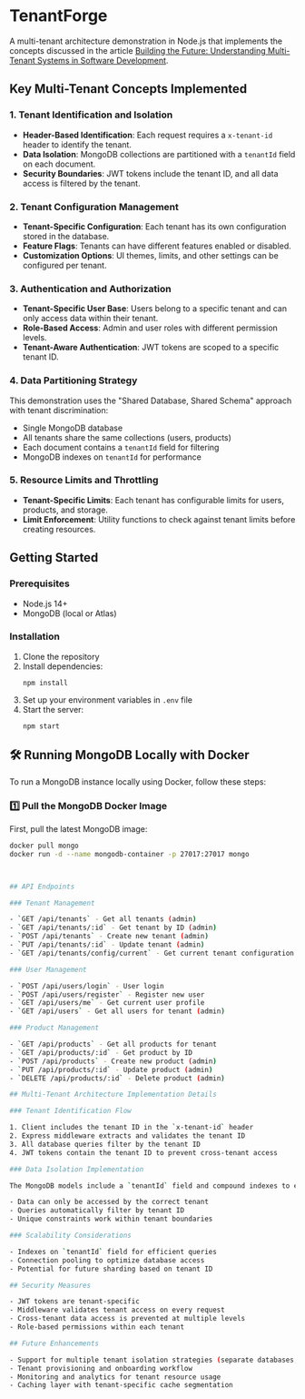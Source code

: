 # TenantForge

A multi-tenant architecture demonstration in Node.js that implements the concepts discussed in the article [Building the Future: Understanding Multi-Tenant Systems in Software Development](https://medium.com/@shinup/building-the-future-understanding-multi-tenant-systems-in-software-development-5a532ee99f18).

## Key Multi-Tenant Concepts Implemented

### 1. Tenant Identification and Isolation

- **Header-Based Identification**: Each request requires a `x-tenant-id` header to identify the tenant.
- **Data Isolation**: MongoDB collections are partitioned with a `tenantId` field on each document.
- **Security Boundaries**: JWT tokens include the tenant ID, and all data access is filtered by the tenant.

### 2. Tenant Configuration Management

- **Tenant-Specific Configuration**: Each tenant has its own configuration stored in the database.
- **Feature Flags**: Tenants can have different features enabled or disabled.
- **Customization Options**: UI themes, limits, and other settings can be configured per tenant.

### 3. Authentication and Authorization

- **Tenant-Specific User Base**: Users belong to a specific tenant and can only access data within their tenant.
- **Role-Based Access**: Admin and user roles with different permission levels.
- **Tenant-Aware Authentication**: JWT tokens are scoped to a specific tenant ID.

### 4. Data Partitioning Strategy

This demonstration uses the "Shared Database, Shared Schema" approach with tenant discrimination:

- Single MongoDB database
- All tenants share the same collections (users, products)
- Each document contains a `tenantId` field for filtering
- MongoDB indexes on `tenantId` for performance

### 5. Resource Limits and Throttling

- **Tenant-Specific Limits**: Each tenant has configurable limits for users, products, and storage.
- **Limit Enforcement**: Utility functions to check against tenant limits before creating resources.

## Getting Started

### Prerequisites

- Node.js 14+
- MongoDB (local or Atlas)

### Installation

1. Clone the repository
2. Install dependencies:
   ```
   npm install
   ```
3. Set up your environment variables in `.env` file
4. Start the server:
   ```
   npm start
   ```

## 🛠 Running MongoDB Locally with Docker

To run a MongoDB instance locally using Docker, follow these steps:

### **1️⃣ Pull the MongoDB Docker Image**

First, pull the latest MongoDB image:

```sh
docker pull mongo
docker run -d --name mongodb-container -p 27017:27017 mongo



## API Endpoints

### Tenant Management

- `GET /api/tenants` - Get all tenants (admin)
- `GET /api/tenants/:id` - Get tenant by ID (admin)
- `POST /api/tenants` - Create new tenant (admin)
- `PUT /api/tenants/:id` - Update tenant (admin)
- `GET /api/tenants/config/current` - Get current tenant configuration

### User Management

- `POST /api/users/login` - User login
- `POST /api/users/register` - Register new user
- `GET /api/users/me` - Get current user profile
- `GET /api/users` - Get all users for tenant (admin)

### Product Management

- `GET /api/products` - Get all products for tenant
- `GET /api/products/:id` - Get product by ID
- `POST /api/products` - Create new product (admin)
- `PUT /api/products/:id` - Update product (admin)
- `DELETE /api/products/:id` - Delete product (admin)

## Multi-Tenant Architecture Implementation Details

### Tenant Identification Flow

1. Client includes the tenant ID in the `x-tenant-id` header
2. Express middleware extracts and validates the tenant ID
3. All database queries filter by the tenant ID
4. JWT tokens contain the tenant ID to prevent cross-tenant access

### Data Isolation Implementation

The MongoDB models include a `tenantId` field and compound indexes to ensure:

- Data can only be accessed by the correct tenant
- Queries automatically filter by tenant ID
- Unique constraints work within tenant boundaries

### Scalability Considerations

- Indexes on `tenantId` field for efficient queries
- Connection pooling to optimize database access
- Potential for future sharding based on tenant ID

## Security Measures

- JWT tokens are tenant-specific
- Middleware validates tenant access on every request
- Cross-tenant data access is prevented at multiple levels
- Role-based permissions within each tenant

## Future Enhancements

- Support for multiple tenant isolation strategies (separate databases, schemas)
- Tenant provisioning and onboarding workflow
- Monitoring and analytics for tenant resource usage
- Caching layer with tenant-specific cache segmentation
```
